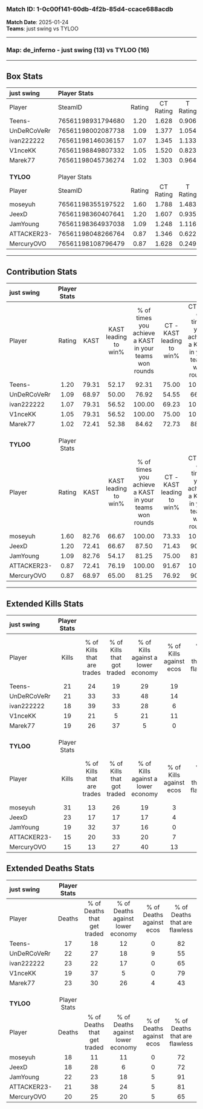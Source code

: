 ### Match ID: 1-0c00f141-60db-4f2b-85d4-ccace688acdb  
**Match Date**: 2025-01-24  
**Teams**: just swing vs TYLOO  

---  

### **Map**: de_inferno - just swing (13) vs TYLOO (16)  
---  

## Box Stats  

| **just swing** | Player Stats      |        |           |          |       |       |       |         |        |      |     |
| :- | :- | :-: | :-: | :-: | :-: | :-: | :-: | :-: | :-: | :-: | :-: |
| Player         | SteamID           | Rating | CT Rating | T Rating | KAST  |  ADR  | Kills | Assists | Deaths | K/D  | HS% |
| Teens-         | 76561198931794680 |  1.20  |   1.628   |  0.906   | 79.31 | 71.3  |  21   |    5    |   17   | 1.24 | 66  |
| UnDeRCoVeRr    | 76561198002087738 |  1.09  |   1.377   |  1.054   | 68.97 | 86.9  |  21   |    7    |   22   | 0.95 | 47  |
| ivan222222     | 76561198146036157 |  1.07  |   1.345   |  1.133   | 79.31 | 87.7  |  18   |   11    |   23   | 0.78 | 72  |
| V1nceKK        | 76561198849807332 |  1.05  |   1.520   |  0.823   | 79.31 | 57.4  |  19   |    2    |   19   | 1.00 | 10  |
| Marek77        | 76561198045736274 |  1.02  |   1.303   |  0.964   | 72.41 | 80.6  |  19   |    7    |   23   | 0.83 | 21  |
|                |                   |        |           |          |       |       |       |         |        |      |     |
|                |                   |        |           |          |       |       |       |         |        |      |     |
|                |                   |        |           |          |       |       |       |         |        |      |     |
| **TYLOO**      | Player Stats      |        |           |          |       |       |       |         |        |      |     |
| Player         | SteamID           | Rating | CT Rating | T Rating | KAST  |  ADR  | Kills | Assists | Deaths | K/D  | HS% |
| moseyuh        | 76561198355197522 |  1.60  |   1.788   |  1.483   | 82.76 | 101.3 |  31   |    6    |   18   | 1.72 | 67  |
| JeexD          | 76561198360407641 |  1.20  |   1.607   |  0.935   | 72.41 | 74.5  |  23   |    6    |   18   | 1.28 | 30  |
| JamYoung       | 76561198364937038 |  1.09  |   1.248   |  1.116   | 82.76 | 72.9  |  19   |    8    |   22   | 0.86 | 63  |
| ATTACKER23-    | 76561198048266764 |  0.87  |   1.346   |  0.622   | 72.41 | 60.7  |  15   |    6    |   21   | 0.71 | 33  |
| MercuryOVO     | 76561198108796479 |  0.87  |   1.628   |  0.249   | 68.97 | 60.9  |  15   |    8    |   20   | 0.75 | 46  |
---  

## Contribution Stats  

| **just swing** | Player Stats |       |                      |                                                        |                           |                                                             |                          |                                                            |
| :- | :-: | :-: | :-: | :-: | :-: | :-: | :-: | :-: |
| Player         |    Rating    | KAST  | KAST leading to win% | % of times you achieve a KAST in your teams won rounds | CT - KAST leading to win% | CT - % of times you achieve a KAST in your teams won rounds | T - KAST leading to win% | T - % of times you achieve a KAST in your teams won rounds |
| Teens-         |     1.20     | 79.31 |        52.17         |                         92.31                          |           75.00           |                           100.00                            |          27.27           |                           75.00                            |
| UnDeRCoVeRr    |     1.09     | 68.97 |        50.00         |                         76.92                          |           54.55           |                            66.67                            |          44.44           |                           100.00                           |
| ivan222222     |     1.07     | 79.31 |        56.52         |                         100.00                         |           69.23           |                           100.00                            |          40.00           |                           100.00                           |
| V1nceKK        |     1.05     | 79.31 |        56.52         |                         100.00                         |           75.00           |                           100.00                            |          36.36           |                           100.00                           |
| Marek77        |     1.02     | 72.41 |        52.38         |                         84.62                          |           72.73           |                            88.89                            |          30.00           |                           75.00                            |
|                |              |       |                      |                                                        |                           |                                                             |                          |                                                            |
|                |              |       |                      |                                                        |                           |                                                             |                          |                                                            |
|                |              |       |                      |                                                        |                           |                                                             |                          |                                                            |
| **TYLOO**      | Player Stats |       |                      |                                                        |                           |                                                             |                          |                                                            |
| Player         |    Rating    | KAST  | KAST leading to win% | % of times you achieve a KAST in your teams won rounds | CT - KAST leading to win% | CT - % of times you achieve a KAST in your teams won rounds | T - KAST leading to win% | T - % of times you achieve a KAST in your teams won rounds |
| moseyuh        |     1.60     | 82.76 |        66.67         |                         100.00                         |           73.33           |                           100.00                            |          55.56           |                           100.00                           |
| JeexD          |     1.20     | 72.41 |        66.67         |                         87.50                          |           71.43           |                            90.91                            |          57.14           |                           80.00                            |
| JamYoung       |     1.09     | 82.76 |        54.17         |                         81.25                          |           75.00           |                            81.82                            |          33.33           |                           80.00                            |
| ATTACKER23-    |     0.87     | 72.41 |        76.19         |                         100.00                         |           91.67           |                           100.00                            |          55.56           |                           100.00                           |
| MercuryOVO     |     0.87     | 68.97 |        65.00         |                         81.25                          |           76.92           |                            90.91                            |          42.86           |                           60.00                            |
---  

## Extended Kills Stats  

| **just swing** | Player Stats |                            |                            |                                    |                         |                              |                                 |                                       |                    |           |
| :- | :-: | :-: | :-: | :-: | :-: | :-: | :-: | :-: | :-: | :-: |
| Player         |    Kills     | % of Kills that are trades | % of Kills that got traded | % of Kills against a lower economy | % of Kills against ecos | % of Kills that are flawless | % of Kills that are close duels | % of Kills that are assisted by flash | Pistol Round Kills | AWP Kills |
| Teens-         |      21      |             24             |             19             |                 29                 |           19            |              86              |                0                |                   0                   |         0          |     2     |
| UnDeRCoVeRr    |      21      |             33             |             33             |                 48                 |           14            |              67              |                5                |                   0                   |         0          |     0     |
| ivan222222     |      18      |             39             |             33             |                 28                 |            6            |              83              |               11                |                  22                   |         0          |     7     |
| V1nceKK        |      19      |             21             |             5              |                 21                 |           11            |              89              |                0                |                   0                   |         13         |     0     |
| Marek77        |      19      |             26             |             37             |                 5                  |            0            |              58              |               11                |                   5                   |         0          |     0     |
|                |              |                            |                            |                                    |                         |                              |                                 |                                       |                    |           |
|                |              |                            |                            |                                    |                         |                              |                                 |                                       |                    |           |
|                |              |                            |                            |                                    |                         |                              |                                 |                                       |                    |           |
| **TYLOO**      | Player Stats |                            |                            |                                    |                         |                              |                                 |                                       |                    |           |
| Player         |    Kills     | % of Kills that are trades | % of Kills that got traded | % of Kills against a lower economy | % of Kills against ecos | % of Kills that are flawless | % of Kills that are close duels | % of Kills that are assisted by flash | Pistol Round Kills | AWP Kills |
| moseyuh        |      31      |             13             |             26             |                 19                 |            3            |              65              |                3                |                   0                   |         0          |     3     |
| JeexD          |      23      |             17             |             17             |                 17                 |            4            |              78              |                4                |                   4                   |         13         |     1     |
| JamYoung       |      19      |             32             |             37             |                 16                 |            0            |              63              |               11                |                  16                   |         0          |     1     |
| ATTACKER23-    |      15      |             20             |             33             |                 20                 |            7            |              47              |                7                |                   7                   |         0          |     1     |
| MercuryOVO     |      15      |             13             |             27             |                 40                 |           13            |              40              |                7                |                   0                   |         0          |     0     |
## Extended Deaths Stats  

| **just swing** | Player Stats |                             |                                   |                          |                               |                            |                           |               |
| :- | :-: | :-: | :-: | :-: | :-: | :-: | :-: | :-: |
| Player         |    Deaths    | % of Deaths that get traded | % of Deaths against lower economy | % of Deaths against ecos | % of Deaths that are flawless | % of Deaths that are close | % of Deaths while blinded | Deaths to AWP |
| Teens-         |      17      |             18              |                12                 |            0             |              82               |             0              |             6             |       3       |
| UnDeRCoVeRr    |      22      |             27              |                18                 |            9             |              55               |             14             |             5             |       4       |
| ivan222222     |      23      |             22              |                17                 |            0             |              65               |             9              |             4             |       3       |
| V1nceKK        |      19      |             37              |                 5                 |            0             |              79               |             0              |             5             |       1       |
| Marek77        |      23      |             30              |                26                 |            4             |              43               |             4              |             9             |       2       |
|                |              |                             |                                   |                          |                               |                            |                           |               |
|                |              |                             |                                   |                          |                               |                            |                           |               |
|                |              |                             |                                   |                          |                               |                            |                           |               |
| **TYLOO**      | Player Stats |                             |                                   |                          |                               |                            |                           |               |
| Player         |    Deaths    | % of Deaths that get traded | % of Deaths against lower economy | % of Deaths against ecos | % of Deaths that are flawless | % of Deaths that are close | % of Deaths while blinded | Deaths to AWP |
| moseyuh        |      18      |             11              |                11                 |            0             |              72               |             0              |             6             |       1       |
| JeexD          |      18      |             28              |                 6                 |            0             |              72               |             6              |             6             |       3       |
| JamYoung       |      22      |             23              |                18                 |            5             |              91               |             0              |             0             |       3       |
| ATTACKER23-    |      21      |             38              |                24                 |            5             |              81               |             10             |             5             |       2       |
| MercuryOVO     |      20      |             25              |                20                 |            5             |              65               |             10             |             5             |       4       |
